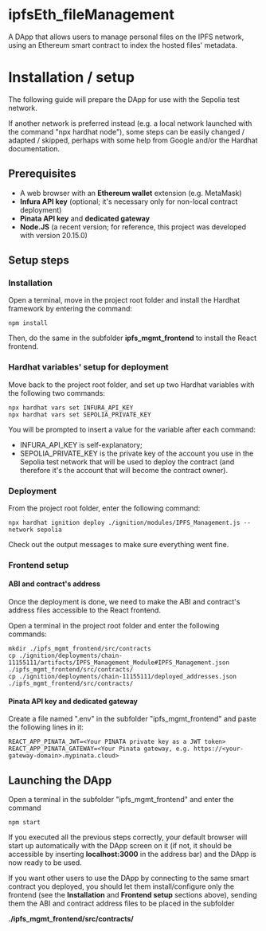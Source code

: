 # ipfsEth_fileManagement
A DApp that allows users to manage personal files on the IPFS network, using an Ethereum smart contract to index the hosted files' metadata.

# Installation / setup
The following guide will prepare the DApp for use with the Sepolia test network.

If another network is preferred instead (e.g. a local network launched with the command
"npx hardhat node"), some steps can be easily changed / adapted / skipped, perhaps with some
help from Google and/or the Hardhat documentation.

## Prerequisites
- A web browser with an **Ethereum wallet** extension (e.g. MetaMask)
- **Infura API key** (optional; it's necessary only for non-local contract deployment)
- **Pinata API key** and **dedicated gateway**
- **Node.JS** (a recent version; for reference, this project was developed with version 20.15.0)


## Setup steps

### Installation
Open a terminal, move in the project root folder and install the Hardhat framework by entering the command:

	npm install
Then, do the same in the subfolder **ipfs_mgmt_frontend** to install the React frontend.


### Hardhat variables' setup for deployment
Move back to the project root folder, and set up two Hardhat variables with the following two commands:

	npx hardhat vars set INFURA_API_KEY
	npx hardhat vars set SEPOLIA_PRIVATE_KEY
	
You will be prompted to insert a value for the variable after each command:
- INFURA_API_KEY is self-explanatory;
- SEPOLIA_PRIVATE_KEY is the private key of the account you use in the Sepolia
test network that will be used to deploy the contract (and therefore it's the account
that will become the contract owner).


### Deployment
From the project root folder, enter the following command:

	npx hardhat ignition deploy ./ignition/modules/IPFS_Management.js --network sepolia

Check out the output messages to make sure everything went fine.


### Frontend setup

#### ABI and contract's address
Once the deployment is done, we need to make the ABI and contract's address
files accessible to the React frontend.

Open a terminal in the project root folder and enter the following commands:

	mkdir ./ipfs_mgmt_frontend/src/contracts
	cp ./ignition/deployments/chain-11155111/artifacts/IPFS_Management_Module#IPFS_Management.json ./ipfs_mgmt_frontend/src/contracts/
	cp ./ignition/deployments/chain-11155111/deployed_addresses.json ./ipfs_mgmt_frontend/src/contracts/
	
#### Pinata API key and dedicated gateway
Create a file named ".env" in the subfolder "ipfs_mgmt_frontend" and paste the following lines in it:

	REACT_APP_PINATA_JWT=<Your PINATA private key as a JWT token>
	REACT_APP_PINATA_GATEWAY=<Your Pinata gateway, e.g. https://<your-gateway-domain>.mypinata.cloud>

## Launching the DApp
Open a terminal in the subfolder "ipfs_mgmt_frontend" and enter the command

	npm start

If you executed all the previous steps correctly, your default browser will start up automatically with the
DApp screen on it (if not, it should be accessible by inserting **localhost:3000** in the address bar)
and the DApp is now ready to be used.

If you want other users to use the DApp by connecting to the same smart contract you deployed,
you should let them install/configure only the frontend (see the **Installation** and **Frontend setup** sections above), sending them
the ABI and contract address files to be placed in the subfolder

**./ipfs_mgmt_frontend/src/contracts/**
